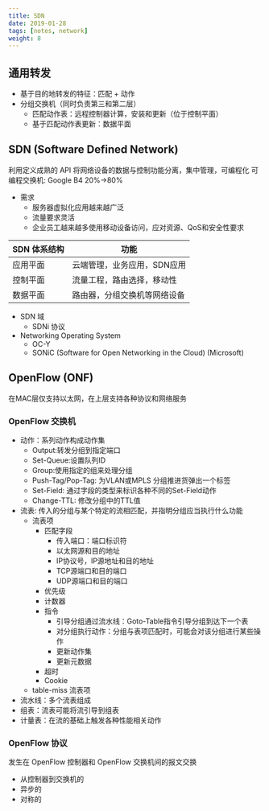 ```yaml
---
title: SDN
date: 2019-01-28
tags: [notes, network]
weight: 8
---
```


## 通用转发

* 基于目的地转发的特征：匹配 + 动作
* 分组交换机（同时负责第三和第二层）
  * 匹配动作表：远程控制器计算，安装和更新（位于控制平面）
  * 基于匹配动作表更新：数据平面

## SDN (Software Defined Network)

利用定义成熟的 API 将网络设备的数据与控制功能分离，集中管理，可编程化
可编程交换机: Google B4 20%->80%

* 需求
  * 服务器虚拟化应用越来越广泛
  * 流量要求灵活
  * 企业员工越来越多使用移动设备访问，应对资源、QoS和安全性要求

| SDN 体系结构 | 功能                         |
| ------------ | ---------------------------- |
| 应用平面     | 云端管理，业务应用，SDN应用  |
| 控制平面     | 流量工程，路由选择，移动性   |
| 数据平面     | 路由器，分组交换机等网络设备 |

* SDN 域
  * SDNi 协议
* Networking Operating System
  * OC-Y
  * SONiC (Software for Open Networking in the Cloud) (Microsoft)

## OpenFlow (ONF)

在MAC层仅支持以太网，在上层支持各种协议和网络服务

### OpenFlow 交换机

* 动作：系列动作构成动作集
  * Output:转发分组到指定端口
  * Set-Queue:设置队列ID
  * Group:使用指定的组来处理分组
  * Push-Tag/Pop-Tag: 为VLAN或MPLS 分组推进货弹出一个标签
  * Set-Field: 通过字段的类型来标识各种不同的Set-Field动作
  * Change-TTL: 修改分组中的TTL值
* 流表: 传入的分组与某个特定的流相匹配，并指明分组应当执行什么功能
  * 流表项
    * 匹配字段
      * 传入端口：端口标识符
      * 以太网源和目的地址
      * IP协议号，IP源地址和目的地址
      * TCP源端口和目的端口
      * UDP源端口和目的端口
    * 优先级
    * 计数器
    * 指令
      * 引导分组通过流水线：Goto-Table指令引导分组到达下一个表
      * 对分组执行动作：分组与表项匹配时，可能会对该分组进行某些操作
      * 更新动作集
      * 更新元数据
    * 超时
    * Cookie
  * table-miss 流表项
* 流水线：多个流表组成
* 组表：流表可能将流引导到组表
* 计量表：在流的基础上触发各种性能相关动作

### OpenFlow 协议

发生在 OpenFlow 控制器和 OpenFlow 交换机间的报文交换

* 从控制器到交换机的
* 异步的 
* 对称的
